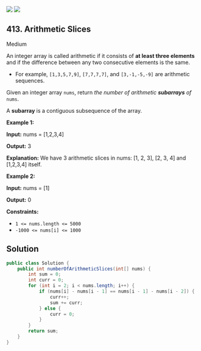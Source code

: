 [![](https://img.shields.io/github/stars/javadev/LeetCode-in-Java?label=Stars&style=flat-square)](https://github.com/javadev/LeetCode-in-Java)
[![](https://img.shields.io/github/forks/javadev/LeetCode-in-Java?label=Fork%20me%20on%20GitHub%20&style=flat-square)](https://github.com/javadev/LeetCode-in-Java/fork)

## 413\. Arithmetic Slices

Medium

An integer array is called arithmetic if it consists of **at least three elements** and if the difference between any two consecutive elements is the same.

*   For example, `[1,3,5,7,9]`, `[7,7,7,7]`, and `[3,-1,-5,-9]` are arithmetic sequences.

Given an integer array `nums`, return _the number of arithmetic **subarrays** of_ `nums`.

A **subarray** is a contiguous subsequence of the array.

**Example 1:**

**Input:** nums = [1,2,3,4]

**Output:** 3

**Explanation:** We have 3 arithmetic slices in nums: [1, 2, 3], [2, 3, 4] and [1,2,3,4] itself. 

**Example 2:**

**Input:** nums = [1]

**Output:** 0 

**Constraints:**

*   `1 <= nums.length <= 5000`
*   `-1000 <= nums[i] <= 1000`

## Solution

```java
public class Solution {
    public int numberOfArithmeticSlices(int[] nums) {
        int sum = 0;
        int curr = 0;
        for (int i = 2; i < nums.length; i++) {
            if (nums[i] - nums[i - 1] == nums[i - 1] - nums[i - 2]) {
                curr++;
                sum += curr;
            } else {
                curr = 0;
            }
        }
        return sum;
    }
}
```